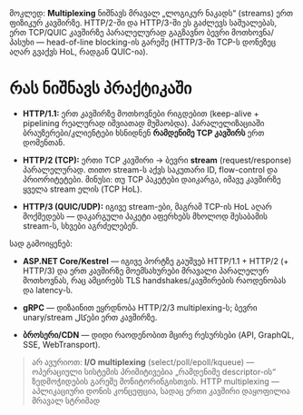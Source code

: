მოკლედ: **Multiplexing** ნიშნავს მრავალ „ლოგიკურ ნაკადს“ (streams) ერთ ფიზიკურ კავშირზე. HTTP/2-ში და HTTP/3-ში ეს გაძლევს საშუალებას, ერთ TCP/QUIC კავშირზე პარალელურად გაგზავნო ბევრი მოთხოვნა/პასუხი — head-of-line blocking-ის გარეშე (HTTP/3-ში TCP-ს დონეზეც აღარ გვაქვს HoL, რადგან QUIC-ია).

# რას ნიშნავს პრაქტიკაში

- **HTTP/1.1:** ერთ კავშირზე მოთხოვნები რიგდებით (keep-alive + pipelining რეალურად იშვიათად მუშაობდა). პარალელიზაციაში ბრაუზერები/კლიენტები ხსნიდნენ **რამდენიმე TCP კავშირს** ერთ დომენთან.
    
- **HTTP/2 (TCP):** ერთი TCP კავშირი → ბევრი **stream** (request/response) პარალელურად. თითო stream-ს აქვს საკუთარი ID, flow-control და პრიორიტეტები. მინუსი: თუ TCP პაკეტები დაიკარგა, იმავე კავშირზე ყველა stream ელის (TCP HoL).
    
- **HTTP/3 (QUIC/UDP):** იგივე stream-ები, მაგრამ TCP-ის HoL აღარ მოქმედებს — დაკარგული პაკეტი აფერხებს მხოლოდ შესაბამის stream-ს, სხვები აგრძელებენ.
    

სად გამოიყენებ:

- **ASP.NET Core/Kestrel** — იგივე პორტზე გაუშვებ HTTP/1.1 + HTTP/2 (+ HTTP/3) და ერთ კავშირზე მოემსახურები მრავალი პარალელურ მოთხოვნას, რაც ამცირებს TLS handshakes/კავშირების რაოდენობას და latency-ს.
    
- **gRPC** — დიზაინით ეყრდნობა HTTP/2/3 multiplexing-ს; ბევრი unary/stream کالები ერთ კავშირზე.
    
- **ბროსერი/CDN** — დიდი რაოდენობით მცირე რესურსები (API, GraphQL, SSE, WebTransport).
    

> არ ავურიოთ: **I/O multiplexing** (select/poll/epoll/kqueue) — ოპერაციული სისტემის პრიმიტივებია „რამდენიმე descriptor-ის“ ზედმოჭიდების გარეშე მონიტორინგისთვის. HTTP multiplexing — აპლიკაციური დონის კონცეფცია, სადაც ერთი კავშირი დაყოფილია მრავალ სტრიმად